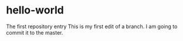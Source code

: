 # hello-world
The first repository entry
This is my first edit of a branch.  I am going to commit it to the master.
